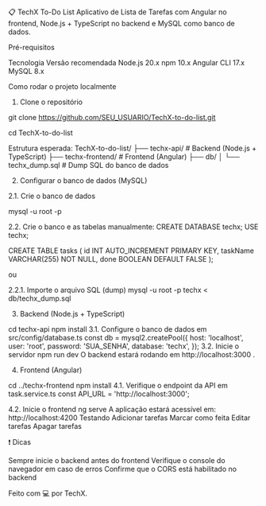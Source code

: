 📋 TechX To-Do List
Aplicativo de Lista de Tarefas com Angular no frontend, Node.js + TypeScript no backend e MySQL como
banco de dados.

 Pré-requisitos

Tecnologia Versão recomendada
Node.js 20.x
npm 10.x
Angular CLI 17.x
MySQL 8.x

 Como rodar o projeto localmente

1. Clone o repositório

git clone https://github.com/SEU_USUARIO/TechX-to-do-list.git

cd TechX-to-do-list

Estrutura esperada:
TechX-to-do-list/
├── techx-api/ # Backend (Node.js + TypeScript)
├── techx-frontend/ # Frontend (Angular)
├── db/
│ └── techx_dump.sql # Dump SQL do banco de dados

2. Configurar o banco de dados (MySQL)

2.1. Crie o banco de dados

mysql -u root -p

2.2. Crie o banco e as tabelas manualmente:
CREATE DATABASE techx;
USE techx;

CREATE TABLE tasks (
  id INT AUTO_INCREMENT PRIMARY KEY,
  taskName VARCHAR(255) NOT NULL,
  done BOOLEAN DEFAULT FALSE
);

ou 

2.2.1. Importe o arquivo SQL (dump)
mysql -u root -p techx < db/techx_dump.sql

3. Backend (Node.js + TypeScript)

cd techx-api
npm install
3.1. Configure o banco de dados em src/config/database.ts
const db = mysql2.createPool({
host: 'localhost',
user: 'root',
password: 'SUA_SENHA',
database: 'techx',
});
3.2. Inicie o servidor
npm run dev
O backend estará rodando em http://localhost:3000 .

4. Frontend (Angular)

cd ../techx-frontend
npm install
4.1. Verifique o endpoint da API em task.service.ts
const API_URL = 'http://localhost:3000';

4.2. Inicie o frontend
ng serve
A aplicação estará acessível em: http://localhost:4200
 Testando
 Adicionar tarefas
 Marcar como feita
 Editar tarefas
 Apagar tarefas

❗ Dicas

Sempre inicie o backend antes do frontend
Verifique o console do navegador em caso de erros
Confirme que o CORS está habilitado no backend

Feito com 💻 por TechX.